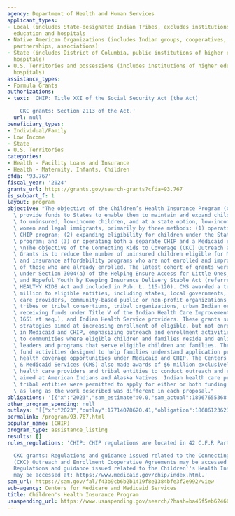 ```yaml
---
agency: Department of Health and Human Services
applicant_types:
- Local (includes State-designated Indian Tribes, excludes institutions of higher
  education and hospitals
- Native American Organizations (includes Indian groups, cooperatives, corporations,
  partnerships, associations)
- State (includes District of Columbia, public institutions of higher education and
  hospitals)
- U.S. Territories and possessions (includes institutions of higher education and
  hospitals)
assistance_types:
- Formula Grants
authorizations:
- text: 'CHIP: Title XXI of the Social Security Act (the Act)

    CKC grants: Section 2113 of the Act.'
  url: null
beneficiary_types:
- Individual/Family
- Low Income
- State
- U.S. Territories
categories:
- Health - Facility Loans and Insurance
- Health - Maternity, Infants, Children
cfda: '93.767'
fiscal_year: '2024'
grants_url: https://grants.gov/search-grants?cfda=93.767
is_subpart_f: 1
layout: program
objective: "The objective of the Children’s Health Insurance Program (CHIP) is to\
  \ provide funds to States to enable them to maintain and expand child health assistance\
  \ to uninsured, low-income children, and at a state option, low-income pregnant\
  \ women and legal immigrants, primarily by three methods: (1) operating a separate\
  \ CHIP program; (2) expanding eligibility for children under the State's Medicaid\
  \ program; and (3) or operating both a separate CHIP and a Medicaid expansion program.\
  \ \nThe objective of the Connecting Kids to Coverage (CKC) Outreach and Enrollment\
  \ Grants is to reduce the number of uninsured children eligible for Medicaid, CHIP\
  \ and insurance affordability programs who are not enrolled and improve retention\
  \ of those who are already enrolled. The latest cohort of grants were authorized\
  \ under Section 3004(a) of the Helping Ensure Access for Little Ones, Toddlers,\
  \ and Hopeful Youth by Keeping Insurance Delivery Stable Act (referred to as the\
  \ HEALTHY KIDS Act and included in Pub. L. 115-120). CMS awarded a total of $48\
  \ million to eligible entities, including states, local governments, schools, health\
  \ care providers, community-based public or non-profit organizations, and Indian\
  \ tribes or tribal consortiums, tribal organizations, urban Indian organizations\
  \ receiving funds under Title V of the Indian Health Care Improvement Act (25 U.S.C.\
  \ 1651 et seq.), and Indian Health Service providers. These grants support outreach\
  \ strategies aimed at increasing enrollment of eligible, but not enrolled,children\
  \ in Medicaid and CHIP, emphasizing outreach and enrollment activities tailored\
  \ to communities where eligible children and families reside and enlisting community\
  \ leaders and programs that serve eligible children and families. These grants also\
  \ fund activities designed to help families understand application procedures and\
  \ health coverage opportunities under Medicaid and CHIP. The Centers for Medicare\
  \ & Medicaid Services (CMS) also made awards of $6 million exclusively for Indian\
  \ health care providers and tribal entities to conduct outreach and enrollment activities\
  \ aimed at American Indians and Alaska Natives. Indian health care providers and\
  \ tribal entities were permitted to apply for either or both funding opportunities\
  \ as long as the work described was different in each proposal."
obligations: '[{"x":"2023","sam_estimate":0.0,"sam_actual":18967655368.0,"usa_spending_actual":18571963442.17},{"x":"2024","sam_estimate":0.0,"sam_actual":20669360796.0,"usa_spending_actual":19433761867.13},{"x":"2025","sam_estimate":0.0,"sam_actual":18811000000.0,"usa_spending_actual":395978981.0}]'
other_program_spending: null
outlays: '[{"x":"2023","outlay":17714078620.41,"obligation":18686123623.0},{"x":"2024","outlay":9074646578.49,"obligation":20348749723.0},{"x":"2025","outlay":0.0,"obligation":395978981.0}]'
permalink: /program/93.767.html
popular_name: (CHIP)
program_type: assistance_listing
results: []
rules_regulations: 'CHIP: CHIP regulations are located in 42 C.F.R Part 457

  CKC grants: Regulations and guidance issued related to the Connecting Kids to Coverage
  (CKC) Outreach and Enrollment Cooperative Agreements may be accessed at: www.insurekidsnow.gov/campaign/funding/index.html.
  Regulations and guidance issued related to the Children''s Health Insurance Program
  may be accessed at: https://www.medicaid.gov/chip/index.html.'
sam_url: https://sam.gov/fal/f43b9cb6b2b1419f8e1384bfe3f2e992/view
sub-agency: Centers for Medicare and Medicaid Services
title: Children's Health Insurance Program
usaspending_url: https://www.usaspending.gov/search/?hash=ba45f5eb6246665718c08ce54dd85808
---
```

